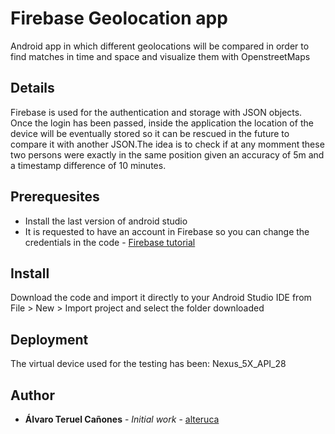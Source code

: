# Firebase Geolocation app

Android app in which different geolocations will be compared in order to find matches in time and space and visualize them with OpenstreetMaps

## Details
Firebase is used for the authentication and storage with JSON objects. Once the login has been passed, inside the application the location of the device will be eventually stored so it can be rescued in the future to compare it with another JSON.The idea is to check if at any momment these two persons were exactly in the same position given an accuracy of 5m and a timestamp difference of 10 minutes. 

## Prerequesites

* Install the last version of android studio 
* It is requested to have an account in Firebase so you can change the credentials in the code - [Firebase tutorial](https://firebase.google.com/docs/android/setup/?gclid=CjwKCAiAzuPuBRAIEiwAkkmOSDXaERzYlb-PYgIC7WcB4-In0P7LD9n6rtB6tui-uhtlHv-Dd1gIehoCsPcQAvD_BwE#create-firebase-project)

## Install

Download the code and import it directly to your Android Studio IDE from File > New > Import project and select the folder downloaded


## Deployment

The virtual device used for the testing has been: Nexus_5X_API_28 

## Author

* **Álvaro Teruel Cañones** - *Initial work* - [alteruca](https://github.com/alteruca)
